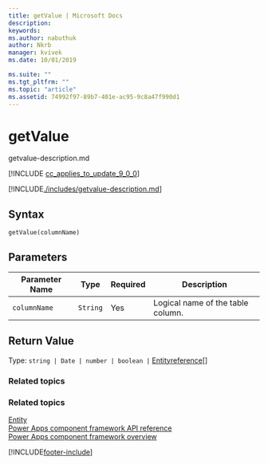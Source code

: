 ```yaml
---
title: getValue | Microsoft Docs
description: 
keywords:
ms.author: nabuthuk
author: Nkrb
manager: kvivek
ms.date: 10/01/2019

ms.suite: ""
ms.tgt_pltfrm: ""
ms.topic: "article"
ms.assetid: 74992f97-89b7-401e-ac95-9c8a47f990d1
---
```


# getValue

getvalue-description.md

[!INCLUDE [cc_applies_to_update_9_0_0](../../../../includes/cc_applies_to_update_9_0_0.md)]

[!INCLUDE[./includes/getvalue-description.md](./includes/getvalue-description.md)]

## Syntax

`getValue(columnName)`

## Parameters

| Parameter Name|Type|Required|Description|
| ------------- |----|--------|-----------|
|`columnName`|`String`|Yes|Logical name of the table column.|

## Return Value

Type: `string | Date | number | boolean |` [Entityreference](../entityreference.md)[]

### Related topics

### Related topics

[Entity](../entity.md)<br/>
[Power Apps component framework API reference](../../reference/index.md)<br/>
[Power Apps component framework overview](../../overview.md)

[!INCLUDE[footer-include](../../../../includes/footer-banner.md)]